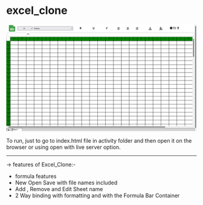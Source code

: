 # excel_clone

<img src="https://github.com/Kulpreet9/excel_clone/blob/main/clone.png">
     
To run, just to go to index.html file in activity folder and then open it on the browser or using open with live server option. 
*********************************************************************************************
-> features of Excel_Clone:-
<ul>
  <li>formula features</li>
  <li> New Open Save with file names included</li>
  <li> Add , Remove and Edit Sheet name</li> 
  <li> 2 Way binding with formatting and with the Formula Bar Container</li>
</ul>

